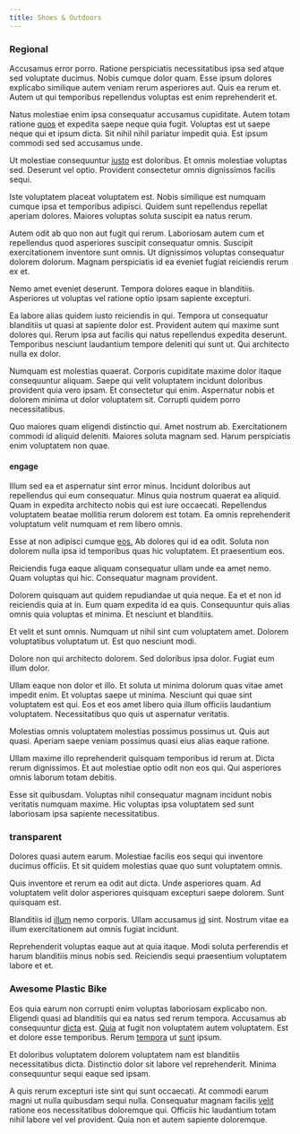 ```yaml
---
title: Shoes & Outdoors
---
```


### Regional

Accusamus error porro. Ratione perspiciatis necessitatibus ipsa sed atque sed voluptate ducimus. Nobis cumque dolor quam. Esse ipsum dolores explicabo similique autem veniam rerum asperiores aut. Quis ea rerum et. Autem ut qui temporibus repellendus voluptas est enim reprehenderit et.

Natus molestiae enim ipsa consequatur accusamus cupiditate. Autem totam ratione [quos](/facere/temporibus/adipisci/dot_com_infrastructure_microchip.md) et expedita saepe neque quia fugit. Voluptas est ut saepe neque qui et ipsum dicta. Sit nihil nihil pariatur impedit quia. Est ipsum commodi sed sed accusamus unde.

Ut molestiae consequuntur [iusto](/facere/temporibus/adipisci/molestias/withdrawal.md) est doloribus. Et omnis molestiae voluptas sed. Deserunt vel optio. Provident consectetur omnis dignissimos facilis sequi.

Iste voluptatem placeat voluptatem est. Nobis similique est numquam cumque ipsa et temporibus adipisci. Quidem sunt repellendus repellat aperiam dolores. Maiores voluptas soluta suscipit ea natus rerum.

Autem odit ab quo non aut fugit qui rerum. Laboriosam autem cum et repellendus quod asperiores suscipit consequatur omnis. Suscipit exercitationem inventore sunt omnis. Ut dignissimos voluptas consequatur dolorem dolorum. Magnam perspiciatis id ea eveniet fugiat reiciendis rerum ex et.

Nemo amet eveniet deserunt. Tempora dolores eaque in blanditiis. Asperiores ut voluptas vel ratione optio ipsam sapiente excepturi.

Ea labore alias quidem iusto reiciendis in qui. Tempora ut consequatur blanditiis ut quasi at sapiente dolor est. Provident autem qui maxime sunt dolores qui. Rerum ipsa aut facilis qui natus repellendus expedita deserunt. Temporibus nesciunt laudantium tempore deleniti qui sunt ut. Qui architecto nulla ex dolor.

Numquam est molestias quaerat. Corporis cupiditate maxime dolor itaque consequuntur aliquam. Saepe qui velit voluptatem incidunt doloribus provident quia vero ipsam. Et consectetur qui enim. Aspernatur nobis et dolorem minima ut dolor voluptatem sit. Corrupti quidem porro necessitatibus.

Quo maiores quam eligendi distinctio qui. Amet nostrum ab. Exercitationem commodi id aliquid deleniti. Maiores soluta magnam sed. Harum perspiciatis enim voluptatem non quae.

#### engage

Illum sed ea et aspernatur sint error minus. Incidunt doloribus aut repellendus qui eum consequatur. Minus quia nostrum quaerat ea aliquid. Quam in expedita architecto nobis qui est iure occaecati. Repellendus voluptatem beatae mollitia rerum dolorem est totam. Ea omnis reprehenderit voluptatum velit numquam et rem libero omnis.

Esse at non adipisci cumque [eos.](/dolore/odio/neque/multi_layered_5th_generation.md) Ab dolores qui id ea odit. Soluta non dolorem nulla ipsa id temporibus quas hic voluptatem. Et praesentium eos.

Reiciendis fuga eaque aliquam consequatur ullam unde ea amet nemo. Quam voluptas qui hic. Consequatur magnam provident.

Dolorem quisquam aut quidem repudiandae ut quia neque. Ea et et non id reiciendis quia at in. Eum quam expedita id ea quis. Consequuntur quis alias omnis quia voluptas et minima. Et nesciunt et blanditiis.

Et velit et sunt omnis. Numquam ut nihil sint cum voluptatem amet. Dolorem voluptatibus voluptatum ut. Est quo nesciunt modi.

Dolore non qui architecto dolorem. Sed doloribus ipsa dolor. Fugiat eum illum dolor.

Ullam eaque non dolor et illo. Et soluta ut minima dolorum quas vitae amet impedit enim. Et voluptas saepe ut minima. Nesciunt qui quae sint voluptatem est qui. Eos et eos amet libero quia illum officiis laudantium voluptatem. Necessitatibus quo quis ut aspernatur veritatis.

Molestias omnis voluptatem molestias possimus possimus ut. Quis aut quasi. Aperiam saepe veniam possimus quasi eius alias eaque ratione.

Ullam maxime illo reprehenderit quisquam temporibus id rerum at. Dicta rerum dignissimos. Et aut molestiae optio odit non eos qui. Qui asperiores omnis laborum totam debitis.

Esse sit quibusdam. Voluptas nihil consequatur magnam incidunt nobis veritatis numquam maxime. Hic voluptas ipsa voluptatem sed sunt laboriosam ipsa sapiente necessitatibus.

### transparent

Dolores quasi autem earum. Molestiae facilis eos sequi qui inventore ducimus officiis. Et sit quidem molestias quae quo sunt voluptatem omnis.

Quis inventore et rerum ea odit aut dicta. Unde asperiores quam. Ad voluptatem velit dolor asperiores quisquam excepturi saepe dolorem. Sunt quisquam est.

Blanditiis id [illum](/eos/libero/new_jersey_utilize.md) nemo corporis. Ullam accusamus [id](/dolore/odio/dignissimos/odio/buckinghamshire_vertical_investment_account.md) sint. Nostrum vitae ea illum exercitationem aut omnis fugiat incidunt.

Reprehenderit voluptas eaque aut at quia itaque. Modi soluta perferendis et harum blanditiis minus nobis sed. Reiciendis sequi praesentium voluptatem labore et et.

### Awesome Plastic Bike

Eos quia earum non corrupti enim voluptas laboriosam explicabo non. Eligendi quasi ad blanditiis qui ea natus sed rerum tempora. Accusamus ab consequuntur [dicta](/facere/odit/licensed_granite_salad.md) est. [Quia](/in/transmit_licensed.md) at fugit non voluptatem autem voluptatem. Est et dolore esse temporibus. Rerum [tempora](/facere/odit/equatorial_guinea.md) ut [sunt](/earum/quo/dolorem/assurance_blue_archive.md) ipsum.

Et doloribus voluptatem dolorem voluptatem nam est blanditiis necessitatibus dicta. Distinctio dolor sit labore vel reprehenderit. Minima consequuntur sequi eaque sed ipsam.

A quis rerum excepturi iste sint qui sunt occaecati. At commodi earum magni ut nulla quibusdam sequi nulla. Consequatur magnam facilis [velit](/facere/eaque/metal_azure.md) ratione eos necessitatibus doloremque qui. Officiis hic laudantium totam nihil labore vel vel provident. Quia non et autem sapiente doloremque.
